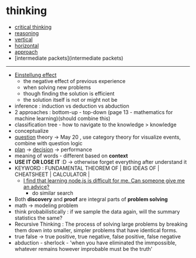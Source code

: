 # thinking

- [critical thinking](https://www.criticalthinking.org/pages/defining-critical-thinking/766)
- [reasoning](reasoning)
- [vertical](vertical)
- [horizontal](horizontal)
- [approach](approach)
- [intermediate packets](intermediate packets)

---

- [Einstellung effect](https://en.wikipedia.org/wiki/Einstellung_effect)
     - the negative effect of previous experience
     - when solving new problems
     - though finding the solution is efficient
     - the solution itself is not or might not be
- inference : induction vs deduction vs abduction
- 2 approaches : bottom-up - top-down (page 13 - mathematics for machine learning)(should combine this)
- classification tree - how to navigate to the knowledge > knowledge
- conceptualize
- [question](question) theory -> May 20 , use category theory for visualize events, combine with question logic
- [plan](plan) -> [decision](decision) -> performance
- meaning of words - different based on **context**
- **USE IT OR LOSE IT** :D -> otherwise forget everything after understand it
- KEYWORD : FUNDAMENTAL THEOREM OF | BIG IDEAS OF | CHEATSHEET | CALCULATOR |
     - [I find that learning node.js is difficult for me. Can someone give me an advice?](https://www.quora.com/I-find-that-learning-node-js-is-difficult-for-me-Can-someone-give-me-an-advice)
          - do similar search
- Both **discovery** and **proof** are integral parts of **problem solving**
- math -> modeling problem
- think probabilistically : if we sample the data again, will the summary statistics the same?
- Recursive Thinking : The process of solving large problems by breaking them down into smaller, simpler problems that have identical forms.
- true false -> true positive, true negative, false positive, false negative
- abduction - sherlock - 'when you have eliminated the immpossible, whatever remains however improbable must be the truth'
